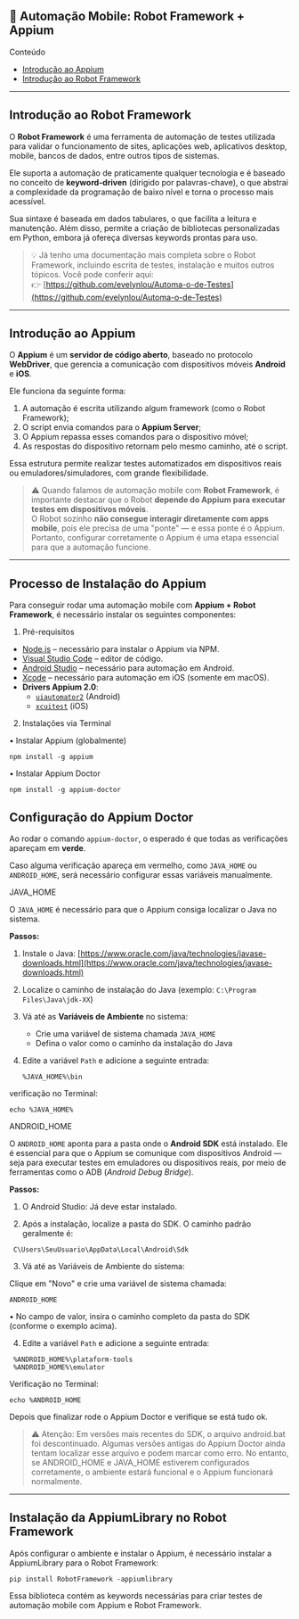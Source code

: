 ## 📱 Automação Mobile: Robot Framework + Appium

Conteúdo

- [Introdução ao Appium](#introdução-ao-appium)
- [Introdução ao Robot Framework](#introdução-ao-robot-framework)

---

## Introdução ao Robot Framework

O **Robot Framework** é uma ferramenta de automação de testes utilizada para validar o funcionamento de sites, aplicações web, aplicativos desktop, mobile, bancos de dados, entre outros tipos de sistemas.

Ele suporta a automação de praticamente qualquer tecnologia e é baseado no conceito de **keyword-driven** (dirigido por palavras-chave), o que abstrai a complexidade da programação de baixo nível e torna o processo mais acessível.

Sua sintaxe é baseada em dados tabulares, o que facilita a leitura e manutenção. Além disso, permite a criação de bibliotecas personalizadas em Python, embora já ofereça diversas keywords prontas para uso.

> 💡 Já tenho uma documentação mais completa sobre o Robot Framework, incluindo escrita de testes, instalação e muitos outros tópicos. Você pode conferir aqui:  
> 👉 [https://github.com/evelynlou/Automa-o-de-Testes](https://github.com/evelynlou/Automa-o-de-Testes)

---

## Introdução ao Appium

O **Appium** é um **servidor de código aberto**, baseado no protocolo **WebDriver**, que gerencia a comunicação com dispositivos móveis **Android** e **iOS**.

Ele funciona da seguinte forma:

1. A automação é escrita utilizando algum framework (como o Robot Framework);
2. O script envia comandos para o **Appium Server**;
3. O Appium repassa esses comandos para o dispositivo móvel;
4. As respostas do dispositivo retornam pelo mesmo caminho, até o script.

Essa estrutura permite realizar testes automatizados em dispositivos reais ou emuladores/simuladores, com grande flexibilidade.

> ⚠️ Quando falamos de automação mobile com **Robot Framework**, é importante destacar que o Robot **depende do Appium para executar testes em dispositivos móveis**.  
> O Robot sozinho **não consegue interagir diretamente com apps mobile**, pois ele precisa de uma "ponte" — e essa ponte é o Appium.  
> Portanto, configurar corretamente o Appium é uma etapa essencial para que a automação funcione.

---

## Processo de Instalação do Appium

Para conseguir rodar uma automação mobile com **Appium + Robot Framework**, é necessário instalar os seguintes componentes:

1) Pré-requisitos

- [Node.js](https://nodejs.org/en/download) – necessário para instalar o Appium via NPM.
- [Visual Studio Code](https://code.visualstudio.com/) – editor de código.
- [Android Studio](https://developer.android.com/studio) – necessário para automação em Android.
- [Xcode](https://developer.apple.com/xcode/) – necessário para automação em iOS (somente em macOS).
- **Drivers Appium 2.0**:
  - [`uiautomator2`](https://github.com/appium/appium-uiautomator2-driver) (Android)
  - [`xcuitest`](https://github.com/appium/appium-xcuitest-driver) (iOS)


2) Instalações via Terminal


• Instalar Appium (globalmente)

  ```npm install -g appium```


• Instalar Appium Doctor

  ```npm install -g appium-doctor```


## Configuração do Appium Doctor

Ao rodar o comando `appium-doctor`, o esperado é que todas as verificações apareçam em **verde**.

Caso alguma verificação apareça em vermelho, como `JAVA_HOME` ou `ANDROID_HOME`, será necessário configurar essas variáveis manualmente.


JAVA_HOME

O `JAVA_HOME` é necessário para que o Appium consiga localizar o Java no sistema.

**Passos:**

1. Instale o Java: [https://www.oracle.com/java/technologies/javase-downloads.html](https://www.oracle.com/java/technologies/javase-downloads.html)
2. Localize o caminho de instalação do Java (exemplo: `C:\Program Files\Java\jdk-XX`)
3. Vá até as **Variáveis de Ambiente** no sistema:
   - Crie uma variável de sistema chamada `JAVA_HOME`
   - Defina o valor como o caminho da instalação do Java
4. Edite a variável `Path` e adicione a seguinte entrada:
   
   ```%JAVA_HOME%\bin```

verificação no Terminal:

```echo %JAVA_HOME%```


ANDROID_HOME

O `ANDROID_HOME` aponta para a pasta onde o **Android SDK** está instalado. Ele é essencial para que o Appium se comunique com dispositivos Android — seja para executar testes em emuladores ou dispositivos reais, por meio de ferramentas como o ADB (*Android Debug Bridge*).

**Passos:**

1. O Android Studio: Já deve estar instalado.
  
2. Após a instalação, localize a pasta do SDK. O caminho padrão geralmente é:  
   
 ``` C\Users\SeuUsuario\AppData\Local\Android\Sdk```

3. Vá até as Variáveis de Ambiente do sistema:

Clique em "Novo" e crie uma variável de sistema chamada:
 
```ANDROID_HOME```

• No campo de valor, insira o caminho completo da pasta do SDK (conforme o exemplo acima).


4. Edite a variável `Path` e adicione a seguinte entrada:

  ```
   %ANDROID_HOME%\plataform-tools
   %ANDROID_HOME%\emulator
 ```

Verificação no Terminal:

```echo %ANDROID_HOME```

Depois que finalizar rode o Appium Doctor e verifique se está tudo ok.

> ⚠️ Atenção:
> Em versões mais recentes do SDK, o arquivo android.bat foi descontinuado.
Algumas versões antigas do Appium Doctor ainda tentam localizar esse arquivo e podem marcar como erro.
> No entanto, se ANDROID_HOME e JAVA_HOME estiverem configurados corretamente, o ambiente estará funcional e o Appium funcionará normalmente.

---

## Instalação da AppiumLibrary no Robot Framework

Após configurar o ambiente e instalar o Appium, é necessário instalar a AppiumLibrary para o Robot Framework:

```pip install RobotFramework -appiumlibrary```

Essa biblioteca contém as keywords necessárias para criar testes de automação mobile com Appium e Robot Framework.
